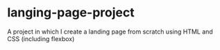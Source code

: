 # langing-page-project
A project in which I create a landing page from scratch using HTML and CSS (including flexbox)
